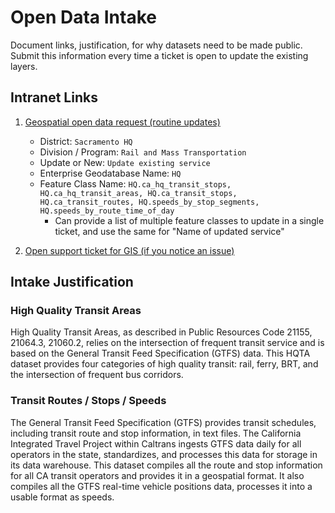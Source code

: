 # Open Data Intake 

Document links, justification, for why datasets need to be made public. Submit this information every time a ticket is open to update the existing layers.

## Intranet Links
1. [Geospatial open data request (routine updates)](https://forms.office.com/Pages/ResponsePage.aspx?id=ZAobYkAXzEONiEVA00h1VuRQZHWRcbdNm496kj4opnZUNUo1NjRNRFpIOVRBMVFFTFJDM1JKNkY0SC4u)

    * District: `Sacramento HQ`
    * Division / Program: `Rail and Mass Transportation`
    * Update or New: `Update existing service`
    * Enterprise Geodatabase Name: `HQ`
    * Feature Class Name: `HQ.ca_hq_transit_stops, HQ.ca_hq_transit_areas, HQ.ca_transit_stops, HQ.ca_transit_routes, HQ.speeds_by_stop_segments, HQ.speeds_by_route_time_of_day`
        * Can provide a list of multiple feature classes to update in a single ticket, and use the same for "Name of updated service"
    
1. [Open support ticket for GIS (if you notice an issue)](https://forms.office.com/Pages/ResponsePage.aspx?id=ZAobYkAXzEONiEVA00h1VuRQZHWRcbdNm496kj4opnZUNkI2T0hGWElZMUcwTDRUOUNCU0VWMTUxWi4u)

## Intake Justification
### High Quality Transit Areas

High Quality Transit Areas, as described in Public Resources Code 21155, 21064.3, 21060.2, relies on the intersection of frequent transit service and is based on the General Transit Feed Specification (GTFS) data. This HQTA dataset provides four categories of high quality transit: rail, ferry, BRT, and the intersection of frequent bus corridors. 

### Transit Routes / Stops / Speeds

The General Transit Feed Specification (GTFS) provides transit schedules, including transit route and stop information, in text files. The California Integrated Travel Project within Caltrans ingests GTFS data daily for all operators in the state, standardizes, and processes this data for storage in its data warehouse. This dataset compiles all the route and stop information for all CA transit operators and provides it in a geospatial format. It also compiles all the GTFS real-time vehicle positions data, processes it into a usable format as speeds.
